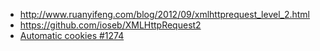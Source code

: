  - http://www.ruanyifeng.com/blog/2012/09/xmlhttprequest_level_2.html
 - https://github.com/ioseb/XMLHttpRequest2
 - [Automatic cookies #1274](https://github.com/facebook/react-native/issues/1274)